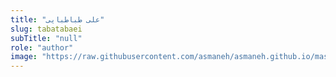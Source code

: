 ```yaml
--- 
title: "علی طباطبایی" 
slug: tabatabaei 
subTitle: "null" 
role: "author" 
image: "https://raw.githubusercontent.com/asmaneh/asmaneh.github.io/master/assets/img/authors/tabatabaei.jfif" 
--- 
```

